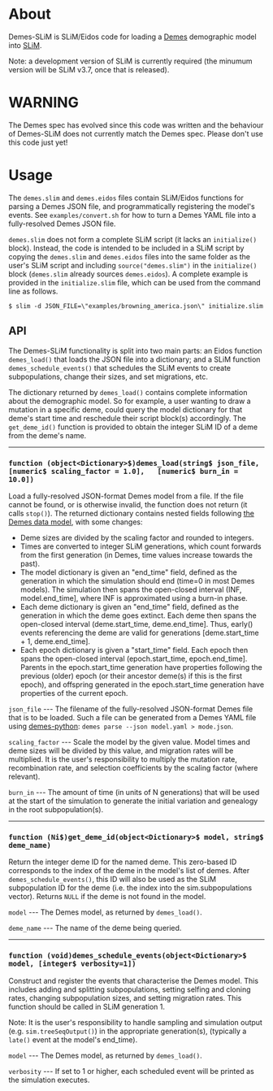 # About

Demes-SLiM is SLiM/Eidos code for loading a
[Demes](https://popsim-consortium.github.io/demes-spec-docs/)
demographic model into
[SLiM](https://messerlab.org/slim/).

Note: a development version of SLiM is currently required (the minumum
version will be SLiM v3.7, once that is released).

# WARNING

The Demes spec has evolved since this code was written and the behaviour
of Demes-SLiM does not currently match the Demes spec. Please don't use
this code just yet!

# Usage

The `demes.slim` and `demes.eidos` files contain SLiM/Eidos functions for
parsing a Demes JSON file, and programmatically registering the model's events.
See `examples/convert.sh` for how to turn a Demes YAML file into a
fully-resolved Demes JSON file.

`demes.slim` does not form a complete SLiM script (it lacks an
`initialize()` block). Instead, the code is intended to be included in a
SLiM script by copying the `demes.slim` and `demes.eidos` files into the same
folder as the user's SLiM script and including `source("demes.slim")` in the
`initialize()` block (`demes.slim` already sources `demes.eidos`).
A complete example is provided in the `initialize.slim` file,
which can be used from the command line as follows.

```
$ slim -d JSON_FILE=\"examples/browning_america.json\" initialize.slim
```

## API

The Demes-SLiM functionality is split into two main parts: an Eidos function
`demes_load()` that loads the JSON file into a dictionary; and a SLiM function
`demes_schedule_events()` that schedules the SLiM events to create
subpopulations, change their sizes, and set migrations, etc.

The dictionary returned by `demes_load()` contains complete information about
the demographic model. So for example, a user wanting to draw a mutation in a
specific deme, could query the model dictionary for that deme's start time and
reschedule their script block(s) accordingly. The `get_deme_id()` function is
provided to obtain the integer SLiM ID of a deme from the deme's name.


---
### `function (object<Dictionary>$)demes_load(string$ json_file, [numeric$ scaling_factor = 1.0],	[numeric$ burn_in = 10.0])`

  Load a fully-resolved JSON-format Demes model from a file.
  If the file cannot be found, or is otherwise invalid, the function does not
  return (it calls `stop()`).
  The returned dictionary contains nested fields following
  [the Demes data model](https://popsim-consortium.github.io/demes-spec-docs/),
  with some changes:

  * Deme sizes are divided by the scaling factor and rounded to integers.
  * Times are converted to integer SLiM generations, which count forwards from
    the first generation (in Demes, time values increase towards the past).
  * The model dictionary is given an "end_time" field, defined as the generation
    in which the simulation should end (time=0 in most Demes models).
    The simulation then spans the open-closed interval (INF, model.end_time],
    where INF is approximated using a burn-in phase.
  * Each deme dictionary is given an "end_time" field, defined as the generation
    in which the deme goes extinct. Each deme then spans the open-closed
    interval (deme.start_time, deme.end_time]. Thus, early() events referencing
    the deme are valid for generations [deme.start_time + 1, deme.end_time].
  * Each epoch dictionary is given a "start_time" field. Each epoch then spans the
    open-closed interval (epoch.start_time, epoch.end_time].
    Parents in the epoch.start_time generation have properties following the
    previous (older) epoch (or their ancestor deme(s) if this is the first
    epoch), and offspring generated in the epoch.start_time generation have
    properties of the current epoch.

  `json_file` --- The filename of the fully-resolved JSON-format Demes
    file that is to be loaded. Such a file can be generated from a Demes
    YAML file using [demes-python](https://popsim-consortium.github.io/demes-docs/):
        `demes parse --json model.yaml > mode.json`.

  `scaling_factor` --- Scale the model by the given value. Model times
    and deme sizes will be divided by this value, and migration rates
    will be multiplied. It is the user's responsibility to multiply
    the mutation rate, recombination rate, and selection coefficients
    by the scaling factor (where relevant).

  `burn_in` --- The amount of time (in units of N generations) that will
    be used at the start of the simulation to generate the initial variation
    and genealogy in the root subpopulation(s).

---
### `function (Ni$)get_deme_id(object<Dictionary>$ model, string$ deme_name)`

  Return the integer deme ID for the named deme. This zero-based ID
  corresponds to the index of the deme in the model's list of demes.
  After `demes_schedule_events()`, this ID will also be used as the SLiM
  subpopulation ID for the deme (i.e. the index into the sim.subpopulations
  vector). Returns `NULL` if the deme is not found in the model.

  `model` --- The Demes model, as returned by `demes_load()`.

  `deme_name` --- The name of the deme being queried.

---
### `function (void)demes_schedule_events(object<Dictionary>$ model, [integer$ verbosity=1])`

  Construct and register the events that characterise the Demes model.
  This includes adding and splitting subpopulations, setting selfing
  and cloning rates, changing subpopulation sizes, and setting migration
  rates. This function should be called in SLiM generation 1.
  
  Note: It is the user's responsibility to handle sampling and simulation
  output (e.g. `sim.treeSeqOutput()`) in the appropriate generation(s),
  (typically a `late()` event at the model's end_time).

  `model` --- The Demes model, as returned by `demes_load()`.

  `verbosity` --- If set to 1 or higher, each scheduled event will be printed
    as the simulation executes.
